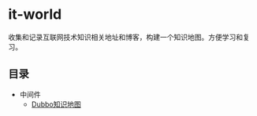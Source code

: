 # it-world
收集和记录互联网技术知识相关地址和博客，构建一个知识地图。方便学习和复习。


## 目录
- 中间件
  - [Dubbo知识地图](/middleware/dubbo.md)

